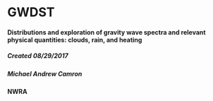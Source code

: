 # GWDST
#### Distributions and exploration of gravity wave spectra and relevant physical quantities: clouds, rain, and heating


##### Created 08/29/2017
##### Michael Andrew Camron
#### NWRA